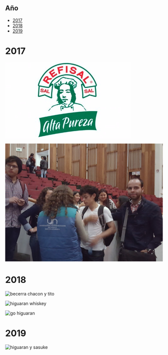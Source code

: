 Año
---------------

* [2017](#2017)
* [2018](#2018)
* [2019](#2019)

2017
==========================

![Refisal](https://github.com/dfcastanedat/JustPPC/blob/master/G-old/Refisal.jpeg)

![Garay huellas](https://github.com/dfcastanedat/JustPPC/blob/master/G-old/Garay%20huellas.jpeg)

2018
==========================

![becerra chacon y tito](https://user-images.githubusercontent.com/36420972/51293301-4e612680-19dc-11e9-9ecd-28333341514d.jpeg)

![higuaran whiskey](https://user-images.githubusercontent.com/36420972/51293469-232b0700-19dd-11e9-95f4-17d5c8a8005e.jpeg)

![go higuaran](https://user-images.githubusercontent.com/36420972/51293407-d2b3a980-19dc-11e9-97b4-d82c8b0add09.jpg)


2019
==========================

![higuaran y sasuke](https://user-images.githubusercontent.com/36420972/51293429-f2e36880-19dc-11e9-8265-cc486b36992e.png)
